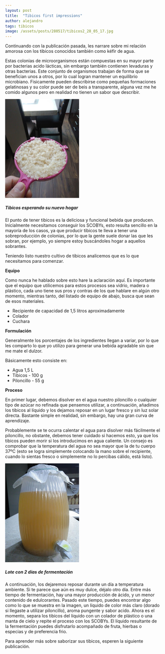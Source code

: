 ```yaml
---
layout: post
title:  "Tibicos first impressions"
author: alejandro
tags: tibicos
image: /assets/posts/280517/tibicos2_28_05_17.jpg
---
```


Continuando con la publicación pasada, les narrare sobre mi relación amorosa con los tibicos conocidos también como kéfir de agua.

Estas colonias de microorganismos están compuestas en su mayor parte por bacterias acido lácticas, sin embargo también contienen levaduras y otras bacterias.  Este conjunto de organismos trabajan de forma que se benefician unos a otros, por lo cual logran mantener un equilibrio microbiano. Fisicamente pueden describirse como pequeñas formaciones gelatinosas y su color puede ser de beis a transparente, alguna vez me he comido algunos pero en realidad no tienen un sabor que describir.


![Tibicos esperando su nuevo hogar](/assets/posts/280517/tibicos28_05_17.jpg)
##### Tibicos esperando su nuevo hogar

El punto de tener tibicos es la deliciosa y funcional bebida que producen. Inicialmente necesitamos conseguir los SCOBYs, esto resulta sencillo en la mayoría de los casos, ya que producir tibicos te lleva a tener una sobreproducción de colonias, por lo que la gente suele donar las que les sobran, por ejemplo, yo siempre estoy buscándoles hogar a aquellos sobrantes.

Teniendo listo nuestro cultivo de tibicos analicemos que es lo que necesitamos para comenzar.

**Equipo**

Como nunca he hablado sobre esto hare la aclaración aquí. Es importante que el equipo que utilicemos para estos procesos sea vidrio, madera o plástico, cada uno tiene sus pros y contras de los que hablare en algún otro momento, mientras tanto, del listado de equipo de abajo, busca que sean de esos materiales.

- Recipiente de capacidad de 1,5 litros aproximadamente
- Colador
- Cuchara
 
**Formulación**

Generalmente los porcentajes de los ingredientes llegan a variar, por lo que les comparto lo que yo utilizo para generar una bebida agradable sin que me mate el dulzor.

Básicamente esto consiste en:

* Agua 1,5 L 
* Tibicos - 100 g
* Piloncillo - 55 g 

**Proceso**

En primer lugar, debemos disolver en el agua nuestro piloncillo o cualquier tipo de azúcar no refinada que pensemos utilizar, a continuación, añadimos los tibicos al líquido y los dejamos reposar en un lugar fresco y sin luz solar directa. Bastante simple en realidad, sin embargo, hay una gran curva de aprendizaje.

Probablemente se te ocurra calentar el agua para disolver más fácilmente el piloncillo, no obstante, debemos tener cuidado si hacemos esto, ya que los tibicos pueden morir si los introducimos en agua caliente. Un consejo es comprobar que la temperatura del agua no sea mayor que la de tu cuerpo 37ºC (esto se logra simplemente colocando la mano sobre el recipiente, cuando lo sientas fresco o simplemente no lo percibas cálido, está listo).

![Tibicos listos](/assets/posts/280517/tibicos2_28_05_17.jpg)
##### Lote con 2 días de fermentación

A continuación, los dejaremos reposar durante un día a temperatura ambiente. Si te parece que aún es muy dulce, déjalo otro día. Entre más tiempo de fermentación, hay una mayor producción de ácido, y un menor contenido de edulcorantes. Pasado este tiempo, puedes encontrar algo como lo que se muestra en la imagen, un líquido de color más claro (dorado si llegaste a utilizar piloncillo), aroma pungente y sabor acido. Ahora es el momento, separa los tibicos del líquido con un colador de plástico o una manta de cielo y repite el proceso con los SCOBYs. El líquido resultante de la fermentación puedes disfrutarlo acompañado de fruta, hierbas o especias y de preferencia frio.


Para aprender más sobre saborizar sus tibicos, esperen la siguiente publicación.